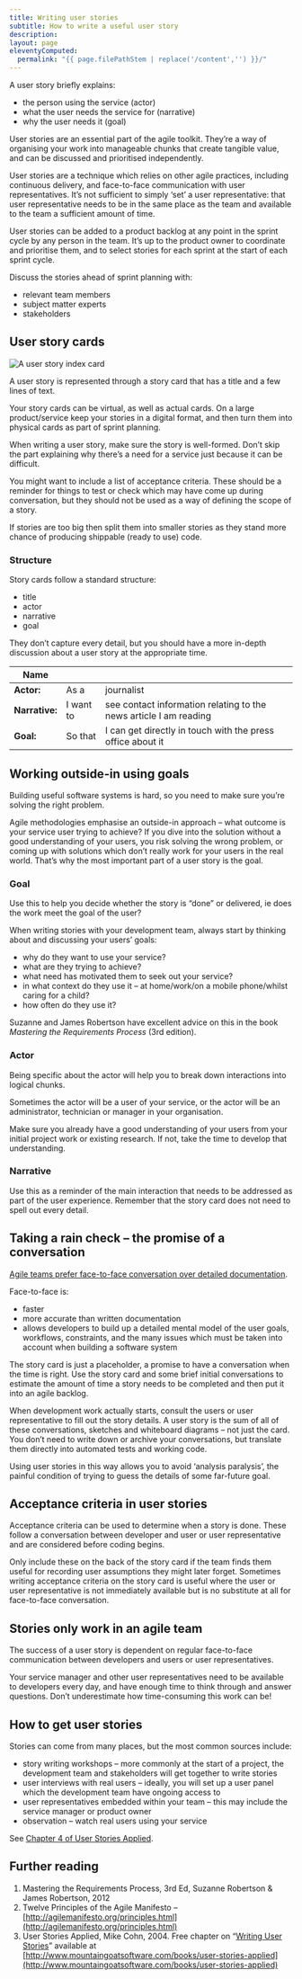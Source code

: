 ```yaml
---
title: Writing user stories
subtitle: How to write a useful user story
description:
layout: page
eleventyComputed:
  permalink: "{{ page.filePathStem | replace('/content','') }}/"
---
```


A user story briefly explains:

- the person using the service (actor)
- what the user needs the service for (narrative)
- why the user needs it (goal)

User stories are an essential part of the agile toolkit. They’re a way of organising your work into manageable chunks that create tangible value, and can be discussed and prioritised independently.

User stories are a technique which relies on other agile practices, including continuous delivery, and face-to-face communication with user representatives. It’s not sufficient to simply ‘set’ a user representative: that user representative needs to be in the same place as the team and available to the team a sufficient amount of time.

User stories can be added to a product backlog at any point in the sprint cycle by any person in the team. It’s up to the product owner to coordinate and prioritise them, and to select stories for each sprint at the start of each sprint cycle.

Discuss the stories ahead of sprint planning with:

- relevant team members
- subject matter experts
- stakeholders

## User story cards

![A user story index card](/assets/content/version-1/guides/images/user-story-index-card.jpg)

A user story is represented through a story card that has a title and a few lines of text.

Your story cards can be virtual, as well as actual cards. On a large product/service keep your stories in a digital format, and then turn them into physical cards as part of sprint planning.

When writing a user story, make sure the story is well-formed. Don’t skip the part explaining why there’s a need for a service just because it can be difficult.

You might want to include a list of acceptance criteria. These should be a reminder for things to test or check which may have come up during conversation, but they should not be used as a way of defining the scope of a story.

If stories are too big then split them into smaller stories as they stand more chance of producing shippable (ready to use) code.

### Structure

Story cards follow a standard structure:

- title
- actor
- narrative
- goal

They don’t capture every detail, but you should have a more in-depth discussion about a user story at the appropriate time.

| Name | | |
| --- | --- | --- |
| **Actor:** | As a | journalist |
| **Narrative:** | I want to | see contact information relating to the news article I am reading |
| **Goal:** | So that | I can get directly in touch with the press office about it |

## Working outside-in using goals

Building useful software systems is hard, so you need to make sure you’re solving the right problem.

Agile methodologies emphasise an outside-in approach – what outcome is your service user trying to achieve? If you dive into the solution without a good understanding of your users, you risk solving the wrong problem, or coming up with solutions which don’t really work for your users in the real world. That’s why the most important part of a user story is the goal.

### Goal

Use this to help you decide whether the story is “done” or delivered, ie does the work meet the goal of the user?

When writing stories with your development team, always start by thinking about and discussing your users’ goals:

- why do they want to use your service?
- what are they trying to achieve?
- what need has motivated them to seek out your service?
- in what context do they use it – at home/work/on a mobile phone/whilst caring for a child?
- how often do they use it?

Suzanne and James Robertson have excellent advice on this in the book _Mastering the Requirements Process_ (3rd edition).

### Actor

Being specific about the actor will help you to break down interactions into logical chunks.

Sometimes the actor will be a user of your service, or the actor will be an administrator, technician or manager in your organisation.

Make sure you already have a good understanding of your users from your initial project work or existing research. If not, take the time to develop that understanding.

### Narrative

Use this as a reminder of the main interaction that needs to be addressed as part of the user experience. Remember that the story card does not need to spell out every detail.

## Taking a rain check – the promise of a conversation

[Agile teams prefer face-to-face conversation over detailed documentation](http://agilemanifesto.org/principles.html).

Face-to-face is:

- faster
- more accurate than written documentation
- allows developers to build up a detailed mental model of the user goals, workflows, constraints, and the many issues which must be taken into account when building a software system

The story card is just a placeholder, a promise to have a conversation when the time is right. Use the story card and some brief initial conversations to estimate the amount of time a story needs to be completed and then put it into an agile backlog.

When development work actually starts, consult the users or user representative to fill out the story details. A user story is the sum of all of these conversations, sketches and whiteboard diagrams – not just the card. You don’t need to write down or archive your conversations, but translate them directly into automated tests and working code.

Using user stories in this way allows you to avoid ‘analysis paralysis’, the painful condition of trying to guess the details of some far-future goal.

## Acceptance criteria in user stories

Acceptance criteria can be used to determine when a story is done. These follow a conversation between developer and user or user representative and are considered before coding begins.

Only include these on the back of the story card if the team finds them useful for recording user assumptions they might later forget. Sometimes writing acceptance criteria on the story card is useful where the user or user representative is not immediately available but is no substitute at all for face-to-face conversation.

## Stories only work in an agile team

The success of a user story is dependent on regular face-to-face communication between developers and users or user representatives.

Your service manager and other user representatives need to be available to developers every day, and have enough time to think through and answer questions. Don’t underestimate how time-consuming this work can be!

## How to get user stories

Stories can come from many places, but the most common sources include:

- story writing workshops – more commonly at the start of a project, the development team and stakeholders will get together to write stories
- user interviews with real users – ideally, you will set up a user panel which the development team have ongoing access to
- user representatives embedded within your team – this may include the service manager or product owner
- observation – watch real users using your service

See [Chapter 4 of User Stories Applied](http://www.mountaingoatsoftware.com/books/user-stories-applied).

## Further reading

1.  Mastering the Requirements Process, 3rd Ed, Suzanne Robertson & James Robertson, 2012
2.  Twelve Principles of the Agile Manifesto – [http://agilemanifesto.org/principles.html](http://agilemanifesto.org/principles.html)
3.  User Stories Applied, Mike Cohn, 2004. Free chapter on “[Writing User Stories](/assets/content/version-1/guides/documents/User-Stories-Applied-Mike-Cohn.pdf)” available at [http://www.mountaingoatsoftware.com/books/user-stories-applied](http://www.mountaingoatsoftware.com/books/user-stories-applied)
